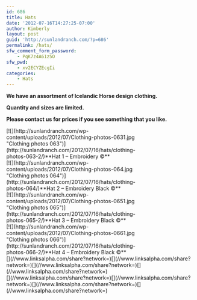 ```yaml
---
id: 686
title: Hats
date: '2012-07-16T14:27:25-07:00'
author: Kimberly
layout: post
guid: 'http://sunlandranch.com/?p=686'
permalink: /hats/
sfw_comment_form_password:
    - PqK7z4A61z5O
sfw_pwd:
    - xv2ECYZEcgIi
categories:
    - Hats
---
```


**We have an assortment of Icelandic Horse design clothing.**

**Quantity and sizes are limited.**

**Please contact us for prices if you see something that you like.**

<div class="wp-caption alignnone" id="attachment_697" style="width: 379px">[![](http://sunlandranch.com/wp-content/uploads/2012/07/Clothing-photos-0631.jpg "Clothing photos 063")](http://sunlandranch.com/2012/07/16/hats/clothing-photos-063-2/)**Hat 1 – Embroidery ©**

</div><div class="wp-caption alignnone" id="attachment_688" style="width: 379px">[![](http://sunlandranch.com/wp-content/uploads/2012/07/Clothing-photos-064.jpg "Clothing photos 064")](http://sunlandranch.com/2012/07/16/hats/clothing-photos-064/)**Hat 2 – Embroidery Black ©**

</div><div class="wp-caption alignnone" id="attachment_711" style="width: 379px">[![](http://sunlandranch.com/wp-content/uploads/2012/07/Clothing-photos-0651.jpg "Clothing photos 065")](http://sunlandranch.com/2012/07/16/hats/clothing-photos-065-2/)**Hat 3 – Embroidery Black ©**

</div><div class="wp-caption alignnone" id="attachment_712" style="width: 379px">[![](http://sunlandranch.com/wp-content/uploads/2012/07/Clothing-photos-0661.jpg "Clothing photos 066")](http://sunlandranch.com/2012/07/16/hats/clothing-photos-066-2/)**Hat 4 – Embroidery Black ©**

</div><div class="linksalpha_container linksalpha_app_3" data-counters="1" data-size="regular" data-style="square" data-title="Hats" data-url="https://www.sunlandranch.com/hats/">[](//www.linksalpha.com/share?network=)[](//www.linksalpha.com/share?network=)[](//www.linksalpha.com/share?network=)[](//www.linksalpha.com/share?network=)</div><div class="linksalpha_container linksalpha_app_7" data-position="" data-title="Hats" data-url="https://www.sunlandranch.com/hats/">[](//www.linksalpha.com/share?network=)[](//www.linksalpha.com/share?network=)[](//www.linksalpha.com/share?network=)[](//www.linksalpha.com/share?network=)</div>